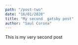 ```yaml
--- 
path: "/post-two"
date: "16/01/2020"
title: "My second  gatsby post"
author: "Saul Corona"
---
```


This is my very second post